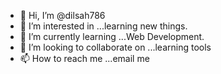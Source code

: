 - 👋 Hi, I’m @dilsah786
- 👀 I’m interested in ...learning new things.
- 🌱 I’m currently learning ...Web Development.
- 💞️ I’m looking to collaborate on ...learning tools
- 📫 How to reach me ...email me 

<!---
dilsah786/dilsah786 is a ✨ special ✨ repository because its `README.md` (this file) appears on your GitHub profile.
You can click the Preview link to take a look at your changes.
--->
